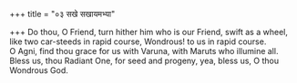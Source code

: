 +++
title = "०३ सखे सखायमभ्या"

+++
Do thou, O Friend, turn hither him who is our Friend, swift as a wheel, like two car-steeds in rapid course, Wondrous! to us in rapid course.  
     O Agni, find thou grace for us with Varuna, with Maruts who illumine all.  
     Bless us, thou Radiant One, for seed and progeny, yea, bless us, O thou Wondrous God.